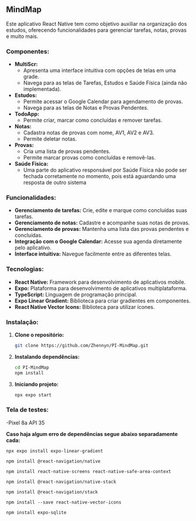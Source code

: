 ## **MindMap**

Este aplicativo React Native tem como objetivo auxiliar na organização dos estudos, oferecendo funcionalidades para gerenciar tarefas, notas, provas e muito mais.

### **Componentes:**

* **MultiScr:**
    * Apresenta uma interface intuitiva com opções de telas em uma grade.
    * Navega para as telas de Tarefas, Estudos e Saúde Física (ainda não implementada).
* **Estudos:**
    * Permite acessar o Google Calendar para agendamento de provas.
    * Navega para as telas de Notas e Provas Pendentes.
* **TodoApp:**
    * Permite criar, marcar como concluídas e remover tarefas.
* **Notas:**
    * Cadastra notas de provas com nome, AV1, AV2 e AV3.
    * Permite deletar notas.
* **Provas:**
    * Cria uma lista de provas pendentes.
    * Permite marcar provas como concluídas e removê-las.
* **Saúde Física:**
    * Uma parte do aplicativo responsável por Saúde Física não pode ser fechada corretamente no momento, pois está aguardando uma resposta de outro sistema
### **Funcionalidades:**

* **Gerenciamento de tarefas:** Crie, edite e marque como concluídas suas tarefas.
* **Gerenciamento de notas:** Cadastre e acompanhe suas notas de provas.
* **Gerenciamento de provas:** Mantenha uma lista das provas pendentes e concluídas.
* **Integração com o Google Calendar:** Acesse sua agenda diretamente pelo aplicativo.
* **Interface intuitiva:** Navegue facilmente entre as diferentes telas.

### **Tecnologias:**

* **React Native:** Framework para desenvolvimento de aplicativos mobile.
* **Expo:** Plataforma para desenvolvimento de aplicativos multiplataforma.
* **TypeScript:** Linguagem de programação principal.
* **Expo Linear Gradient:** Biblioteca para criar gradientes em componentes.
* **React Native Vector Icons:** Biblioteca para utilizar ícones.

### **Instalação:**

1. **Clone o repositório:**
   ```bash
   git clone https://github.com/Zhennyn/PI-MindMap.git

2. **Instalando dependências:**
    ```bash
    cd PI-MindMap
    npm install

3. **Iniciando projeto:**
    ```bash
    npx expo start

### **Tela de testes:**
   -Pixel 8a API 35


**Caso haja algum erro de dependências segue abaixo separadamente cada:**

    npx expo install expo-linear-gradient

    npm install @react-navigation/native

    npm install react-native-screens react-native-safe-area-context

    npm install @react-navigation/native-stack

    npm install @react-navigation/stack

    npm install --save react-native-vector-icons

    npm install expo-sqlite